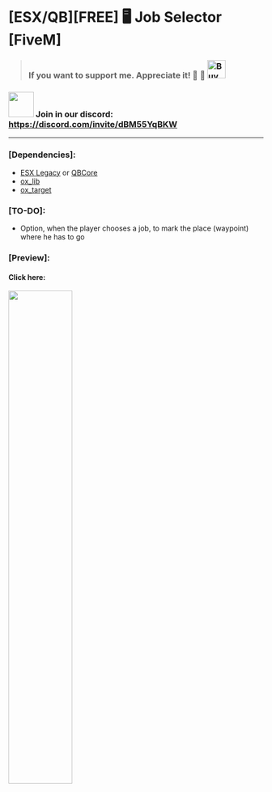 # [ESX/QB][FREE] 🖥️ Job Selector [FiveM]
>### If you want to support me. Appreciate it! 🙌  🙌 <a href='https://ko-fi.com/l0rdw1z' target='_blank'><img height='36' style='border:0px;height:36px;' src='https://storage.ko-fi.com/cdn/kofi3.png?v=3' border='0' alt='Buy Me a Coffee at ko-fi.com' /></a>
### <img src="https://assets-global.website-files.com/6257adef93867e50d84d30e2/636e0a6a49cf127bf92de1e2_icon_clyde_blurple_RGB.png" style="width: 50px;"> Join in our discord: https://discord.com/invite/dBM55YqBKW
---

 ### [Dependencies]: <br>
* [ESX Legacy](https://github.com/esx-framework/esx_core) or [QBCore](https://github.com/qbcore-framework/qb-core)
* [ox_lib](https://github.com/overextended/ox_lib)
* [ox_target](https://github.com/overextended/ox_target)

### [TO-DO]: <br>
* Option, when the player chooses a job, to mark the place (waypoint) where he has to go

 ### [Preview]: <br>
#### Click here: <br>
[<img src="https://i.imgur.com/db1Y5Nr.png" width="50%">](https://youtu.be/SgPr1curuI8)

